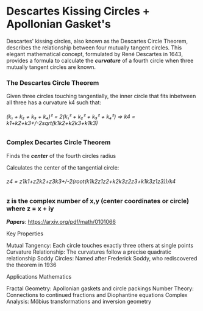 # Descartes Kissing Circles + Apollonian Gasket's

Descartes' kissing circles, also known as the Descartes Circle Theorem, describes the relationship between four mutually tangent circles. This elegant mathematical concept, formulated by René Descartes in 1643, provides a formula to calculate the ***curvature*** of a fourth circle when three mutually tangent circles are known.

### The Descartes Circle Theorem
Given three circles touching tangentially, the inner circle that fits inbetween all three has a curvature k4 such that:

###### (k₁ + k₂ + k₃ + k₄)² = 2(k₁² + k₂² + k₃² + k₄²) => k4 = k1+k2+k3+/-2*sqrt(k1*k2+k2*k3+k1*k3)

### Complex Decartes Circle Theorem
Finds the ***center*** of the fourth circles radius

Calculates the center of the tangential circle:

###### z4 = z1*k1+z2*k2+z3*k3+/-2(root(k1*k2*z1*z2+k2*k3*z2*z3+k1*k3*z1*z3))/k4

### z is the complex number of x,y (center coordinates or circle) where z = x + iy  

***Papers***: https://arxiv.org/pdf/math/0101066

Key Properties

Mutual Tangency: Each circle touches exactly three others at single points
Curvature Relationship: The curvatures follow a precise quadratic relationship
Soddy Circles: Named after Frederick Soddy, who rediscovered the theorem in 1936

Applications
Mathematics

Fractal Geometry: Apollonian gaskets and circle packings
Number Theory: Connections to continued fractions and Diophantine equations
Complex Analysis: Möbius transformations and inversion geometry